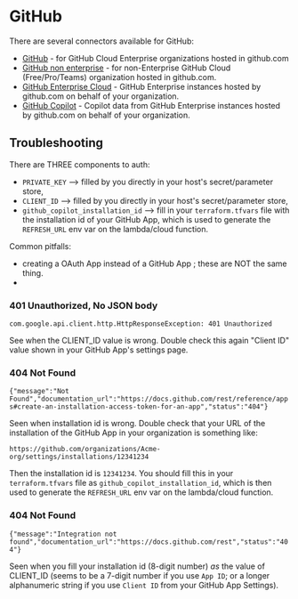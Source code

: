 # GitHub

There are several connectors available for GitHub:

- [GitHub](github/README.md) - for GitHub Cloud Enterprise organizations hosted in github.com
- [GitHub non enterprise](github-non-enterprise/README.md) - for non-Enterprise GitHub Cloud (Free/Pro/Teams) organization hosted in github.com.
- [GitHub Enterprise Cloud](enterprise-server/README.md) - GitHub Enterprise instances hosted by github.com on behalf of your organization.
- [GitHub Copilot](copilot/README.md) - Copilot data from GitHub Enterprise instances hosted by github.com on behalf of your organization.


## Troubleshooting

There are THREE components to auth:
  - `PRIVATE_KEY` --> filled by you directly in your host's secret/parameter store,
  - `CLIENT_ID` --> filled by you directly in your host's secret/parameter store,
  - `github_copilot_installation_id` --> fill in your `terraform.tfvars` file with the installation id of your GitHub App, which is used to generate the `REFRESH_URL` env var on the lambda/cloud function.

Common pitfalls:
  - creating a OAuth App instead of a GitHub App ; these are NOT the same thing.
  -

### 401 Unauthorized, No JSON body


`com.google.api.client.http.HttpResponseException: 401 Unauthorized `

See when the CLIENT_ID value is wrong. Double check this again "Client ID" value shown in your GitHub App's settings page.


### 404 Not Found
`{"message":"Not Found","documentation_url":"https://docs.github.com/rest/reference/apps#create-an-installation-access-token-for-an-app","status":"404"}`

Seen when installation id is wrong. Double check that your URL of the installation of the GitHub App in your organization is something like:

`https://github.com/organizations/Acme-org/settings/installations/12341234`

Then the installation id is `12341234`. You should fill this in your `terraform.tfvars` file as `github_copilot_installation_id`, which is then used to generate the `REFRESH_URL` env var on the lambda/cloud function.

### 404 Not Found

`{"message":"Integration not found","documentation_url":"https://docs.github.com/rest","status":"404"}`

Seen when you fill your installation id (8-digit number) *as* the value of CLIENT_ID (seems to be a 7-digit number if you use `App ID`; or a longer alphanumeric string if you use `Client ID` from your GitHub App Settings).
